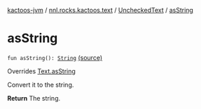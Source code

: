 [kactoos-jvm](../../index.md) / [nnl.rocks.kactoos.text](../index.md) / [UncheckedText](index.md) / [asString](.)

# asString

`fun asString(): `[`String`](https://kotlinlang.org/api/latest/jvm/stdlib/kotlin/-string/index.html) [(source)](https://github.com/neonailol/kactoos/blob/master/kactoos-jvm/src/main/kotlin/nnl/rocks/kactoos/text/UncheckedText.kt#L34)

Overrides [Text.asString](../../nnl.rocks.kactoos/-text/as-string.md)

Convert it to the string.

**Return**
The string.

